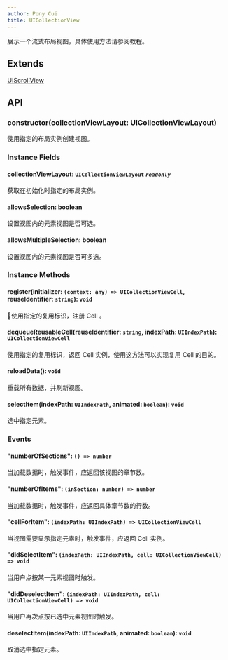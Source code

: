 ```yaml
---
author: Pony Cui
title: UICollectionView
---
```


展示一个流式布局视图，具体使用方法请参阅教程。

## Extends

[UIScrollView](./api-uikit-uiscrollview.md)

## API

### constructor(collectionViewLayout: UICollectionViewLayout)
使用指定的布局实例创建视图。

### Instance Fields

#### collectionViewLayout: `UICollectionViewLayout` *`readonly`*
获取在初始化时指定的布局实例。

#### allowsSelection: boolean
设置视图内的元素视图是否可选。

#### allowsMultipleSelection: boolean
设置视图内的元素视图是否可多选。

### Instance Methods

#### register(initializer: `(context: any) => UICollectionViewCell`, reuseIdentifier: `string`): `void`
使用指定的复用标识，注册 Cell 。

#### dequeueReusableCell(reuseIdentifier: `string`, indexPath: `UIIndexPath`): `UICollectionViewCell`
使用指定的复用标识，返回 Cell 实例，使用这方法可以实现复用 Cell 的目的。

#### reloadData(): `void`
重载所有数据，并刷新视图。

#### selectItem(indexPath: `UIIndexPath`, animated: `boolean`): `void`
选中指定元素。

### Events

#### "numberOfSections": `() => number`
当加载数据时，触发事件，应返回该视图的章节数。

#### "numberOfItems": `(inSection: number) => number`
当加载数据时，触发事件，应返回具体章节数的行数。

#### "cellForItem": `(indexPath: UIIndexPath) => UICollectionViewCell`
当视图需要显示指定元素时，触发事件，应返回 Cell 实例。

#### "didSelectItem": `(indexPath: UIIndexPath, cell: UICollectionViewCell) => void`
当用户点按某一元素视图时触发。

#### "didDeselectItem": `(indexPath: UIIndexPath, cell: UICollectionViewCell) => void`
当用户再次点按已选中元素视图时触发。

#### deselectItem(indexPath: `UIIndexPath`, animated: `boolean`): `void`
取消选中指定元素。
